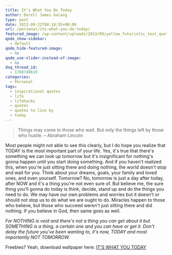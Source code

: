 ```yaml
---
title: It’s What You Do Today
author: Dorell James Galang
type: post
date: 2013-09-22T08:18:55+00:00
url: /personal/its-what-you-do-today/
featured_image: /wp-content/uploads/2013/09/yellow_futuristic_text_quotes_typography_today_textures_tomorrow.jpg
qode_show-sidebar:
  - default
qode_hide-featured-image:
  - no
qode_use-slider-instead-of-image:
  - no
dsq_thread_id:
  - 1788749619
categories:
  - Personal
tags:
  - inspirational quotes
  - life
  - lifehacks
  - quotes
  - quotes to live by
  - today
---
```


> Things may come to those who wait. But only the things left by those who hustle. &#8211; Abraham Lincoln

Most people might not able to see this clearly, but I do hope you realize that TODAY is the most important part of your life. Yes, it's true that there's something we can look up tomorrow but it's insignificant for nothing's gonna happen until you start doing something. And if you haven't realized this, when you're just sitting there and doing nothing, the world doesn't stop and wait for you. Think about your dreams, goals, your family and loved ones, and even yourself. Tomorrow? No, tomorrow is just a day after today, after NOW and it's a thing you're not even sure of. But believe me, the sure thing you'll gonna do today is think, decide, stand up and do the things you need to do. We may have our own problems and worries but it doesn't or should not stop us to do what we are ought to do. Miracles happen to those who believe, but those who succeed weren't just sitting there and did nothing. If you believe in God, then same goes as well.

_For NOTHING is void and there's not a thing you can get about it but SOMETHING is a thing, a certain one and you can have or get it. Don't delay the future you've been wanting to, it's now, TODAY and most importantly NOT TOMORROW._

Freebies? Yeah, download wallpaper here: <a href="http://dorellwp.localhost/wp-content/uploads/2013/09/yellow_futuristic_text_quotes_typography_today_textures_tomorrow.jpg" target="_blank">IT'S WHAT YOU TODAY</a>
